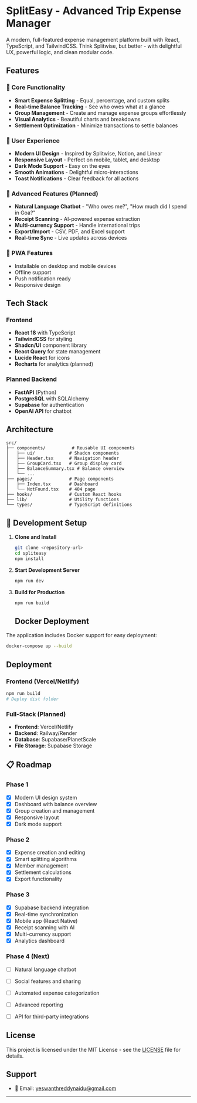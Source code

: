 
#  SplitEasy - Advanced Trip Expense Manager

A modern, full-featured expense management platform built with React, TypeScript, and TailwindCSS. Think Splitwise, but better - with delightful UX, powerful logic, and clean modular code.

##  Features

### 🔹 Core Functionality
- **Smart Expense Splitting** - Equal, percentage, and custom splits
- **Real-time Balance Tracking** - See who owes what at a glance  
- **Group Management** - Create and manage expense groups effortlessly
- **Visual Analytics** - Beautiful charts and breakdowns
- **Settlement Optimization** - Minimize transactions to settle balances

### 🔹 User Experience
- **Modern UI Design** - Inspired by Splitwise, Notion, and Linear
- **Responsive Layout** - Perfect on mobile, tablet, and desktop
- **Dark Mode Support** - Easy on the eyes
- **Smooth Animations** - Delightful micro-interactions
- **Toast Notifications** - Clear feedback for all actions

### 🔹 Advanced Features (Planned)
- **Natural Language Chatbot** - "Who owes me?", "How much did I spend in Goa?"
- **Receipt Scanning** - AI-powered expense extraction
- **Multi-currency Support** - Handle international trips
- **Export/Import** - CSV, PDF, and Excel support
- **Real-time Sync** - Live updates across devices

### 🔹 PWA Features
- Installable on desktop and mobile devices
- Offline support
- Push notification ready
- Responsive design

##  Tech Stack

### Frontend
- **React 18** with TypeScript
- **TailwindCSS** for styling
- **Shadcn/UI** component library
- **React Query** for state management
- **Lucide React** for icons
- **Recharts** for analytics (planned)

### Planned Backend
- **FastAPI** (Python) 
- **PostgreSQL** with SQLAlchemy
- **Supabase** for authentication
- **OpenAI API** for chatbot

## Architecture

```
src/
├── components/          # Reusable UI components
│   ├── ui/             # Shadcn components
│   ├── Header.tsx      # Navigation header
│   ├── GroupCard.tsx   # Group display card
│   ├── BalanceSummary.tsx # Balance overview
│   └── ...
├── pages/              # Page components
│   ├── Index.tsx       # Dashboard
│   └── NotFound.tsx    # 404 page
├── hooks/              # Custom React hooks
├── lib/                # Utility functions
└── types/              # TypeScript definitions
```


## 🔧 Development Setup

1. **Clone and Install**
   ```bash
   git clone <repository-url>
   cd spliteasy
   npm install
   ```

2. **Start Development Server**
   ```bash
   npm run dev
   ```

3. **Build for Production**
   ```bash
   npm run build
   ```
   ##  Docker Deployment
The application includes Docker support for easy deployment:
```bash
docker-compose up --build
```

##  Deployment

### Frontend (Vercel/Netlify)
```bash
npm run build
# Deploy dist folder
```

### Full-Stack (Planned)
- **Frontend**: Vercel/Netlify
- **Backend**: Railway/Render
- **Database**: Supabase/PlanetScale
- **File Storage**: Supabase Storage

## 📋 Roadmap

### Phase 1 
- [x] Modern UI design system
- [x] Dashboard with balance overview
- [x] Group creation and management
- [x] Responsive layout
- [x] Dark mode support

### Phase 2 
- [x] Expense creation and editing
- [x] Smart splitting algorithms  
- [x] Member management
- [x] Settlement calculations
- [x] Export functionality

### Phase 3 
- [x] Supabase backend integration
- [x] Real-time synchronization
- [x] Mobile app (React Native)
- [x] Receipt scanning with AI
- [x] Multi-currency support
- [x] Analytics dashboard

### Phase 4 (Next)
- [ ] Natural language chatbot
- [ ] Social features and sharing
- [ ] Automated expense categorization
- [ ] Advanced reporting
- [ ] API for third-party integrations


##  License

This project is licensed under the MIT License - see the [LICENSE](LICENSE) file for details.

##  Support

- 📧 Email: yeswanthreddynaidu@gmail.com


---


